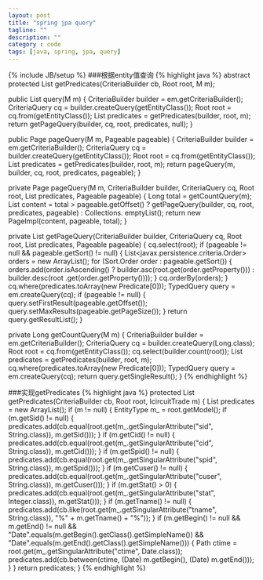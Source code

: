 ```yaml
---
layout: post
title: "spring jpa query"
tagline: ""
description: ""
category : code
tags: [java, spring, jpa, query]
---
```

{% include JB/setup %}
###根据entity值查询
{% highlight java %}
abstract protected List<Predicate> getPredicates(CriteriaBuilder cb, Root<M> root, M m);

public List<M> query(M m) {
	CriteriaBuilder builder = em.getCriteriaBuilder();
	CriteriaQuery<M> cq = builder.createQuery(getEntityClass());
	Root<M> root = cq.from(getEntityClass());
	List<Predicate> predicates = getPredicates(builder, root, m);
	return getPageQuery(builder, cq, root, predicates, null);
}

public Page<M> pageQuery(M m, Pageable pageable) {
	CriteriaBuilder builder = em.getCriteriaBuilder();
	CriteriaQuery<M> cq = builder.createQuery(getEntityClass());
	Root<M> root = cq.from(getEntityClass());
	List<Predicate> predicates = getPredicates(builder, root, m);
	return pageQuery(m, builder, cq, root, predicates, pageable);
}

private Page<M> pageQuery(M m, CriteriaBuilder builder, CriteriaQuery<M> cq, Root<M> root,
		List<Predicate> predicates, Pageable pageable) {
	Long total = getCountQuery(m);
	List<M> content = total > pageable.getOffset() ? getPageQuery(builder, cq, root, predicates, pageable)
			: Collections.<M> emptyList();
	return new PageImpl<M>(content, pageable, total);
}

private List<M> getPageQuery(CriteriaBuilder builder, CriteriaQuery<M> cq, Root<M> root,
		List<Predicate> predicates, Pageable pageable) {
	cq.select(root);
	if (pageable != null && pageable.getSort() != null) {
		List<javax.persistence.criteria.Order> orders = new ArrayList<Order>();
		for (Sort.Order order : pageable.getSort()) {
			orders.add(order.isAscending() ? builder.asc(root.get(order.getProperty())) : builder.desc(root
					.get(order.getProperty())));
		}
		cq.orderBy(orders);
	}
	cq.where(predicates.toArray(new Predicate[0]));
	TypedQuery<M> query = em.createQuery(cq);
	if (pageable != null) {
		query.setFirstResult(pageable.getOffset());
		query.setMaxResults(pageable.getPageSize());
	}
	return query.getResultList();
}

private Long getCountQuery(M m) {
	CriteriaBuilder builder = em.getCriteriaBuilder();
	CriteriaQuery<Long> cq = builder.createQuery(Long.class);
	Root<M> root = cq.from(getEntityClass());
	cq.select(builder.count(root));
	List<Predicate> predicates = getPredicates(builder, root, m);
	cq.where(predicates.toArray(new Predicate[0]));
	TypedQuery<Long> query = em.createQuery(cq);
	return query.getSingleResult();
}
{% endhighlight %}

###实现getPredicates
{% highlight java %}
protected List<Predicate> getPredicates(CriteriaBuilder cb, Root<IcircuitTrade> root, IcircuitTrade m) {
	List<Predicate> predicates = new ArrayList<Predicate>();
	if (m != null) {
		EntityType<IcircuitTrade> m_ = root.getModel();
		if (m.getSid() != null) {
			predicates.add(cb.equal(root.get(m_.getSingularAttribute("sid", String.class)), m.getSid()));
		}
		if (m.getCid() != null) {
			predicates.add(cb.equal(root.get(m_.getSingularAttribute("cid", String.class)), m.getCid()));
		}
		if (m.getSpid() != null) {
			predicates.add(cb.equal(root.get(m_.getSingularAttribute("spid", String.class)), m.getSpid()));
		}
		if (m.getCuser() != null) {
			predicates.add(cb.equal(root.get(m_.getSingularAttribute("cuser", String.class)), m.getCuser()));
		}
		if (m.getStat() > 0) {
			predicates.add(cb.equal(root.get(m_.getSingularAttribute("stat", Integer.class)), m.getStat()));
		}
		if (m.getTname() != null) {
			predicates.add(cb.like(root.get(m_.getSingularAttribute("tname", String.class)), "%" + m.getTname()
					+ "%"));
		}
		if (m.getBegin() != null && m.getEnd() != null && "Date".equals(m.getBegin().getClass().getSimpleName())
				&& "Date".equals(m.getEnd().getClass().getSimpleName())) {
			Path<Date> ctime = root.get(m_.getSingularAttribute("ctime", Date.class));
			predicates.add(cb.between(ctime, (Date) m.getBegin(), (Date) m.getEnd()));
		}
	}
	return predicates;
}
{% endhighlight %}